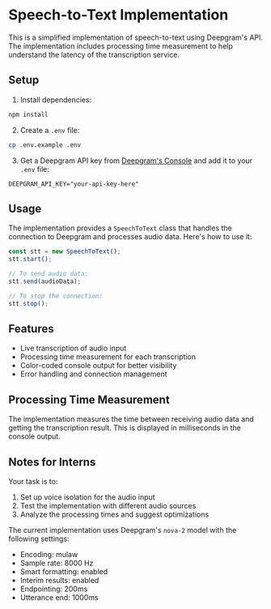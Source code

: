 # Speech-to-Text Implementation

This is a simplified implementation of speech-to-text using Deepgram's API. The implementation includes processing time measurement to help understand the latency of the transcription service.

## Setup

1. Install dependencies:
```bash
npm install
```

2. Create a `.env` file:
```bash
cp .env.example .env
```

3. Get a Deepgram API key from [Deepgram's Console](https://console.deepgram.com/) and add it to your `.env` file:
```
DEEPGRAM_API_KEY="your-api-key-here"
```

## Usage

The implementation provides a `SpeechToText` class that handles the connection to Deepgram and processes audio data. Here's how to use it:

```javascript
const stt = new SpeechToText();
stt.start();

// To send audio data:
stt.send(audioData);

// To stop the connection:
stt.stop();
```

## Features

- Live transcription of audio input
- Processing time measurement for each transcription
- Color-coded console output for better visibility
- Error handling and connection management

## Processing Time Measurement

The implementation measures the time between receiving audio data and getting the transcription result. This is displayed in milliseconds in the console output.

## Notes for Interns

Your task is to:
1. Set up voice isolation for the audio input
2. Test the implementation with different audio sources
3. Analyze the processing times and suggest optimizations

The current implementation uses Deepgram's `nova-2` model with the following settings:
- Encoding: mulaw
- Sample rate: 8000 Hz
- Smart formatting: enabled
- Interim results: enabled
- Endpointing: 200ms
- Utterance end: 1000ms 